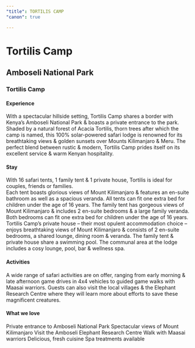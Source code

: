 ```yaml
---
"title": TORTILIS CAMP
"canon": true

---
```


# Tortilis Camp
## Amboseli National Park
### Tortilis Camp

#### Experience
With a spectacular hillside setting, Tortilis Camp shares a border with Kenya’s Amboseli National Park &amp; boasts a private entrance to the park.
Shaded by a natural forest of Acacia Tortilis, thorn trees after which the camp is named, this 100% solar-powered safari lodge is renowned for its breathtaking views &amp; golden sunsets over Mounts Kilimanjaro &amp; Meru.
The perfect blend between rustic &amp; modern, Tortilis Camp prides itself on its excellent service &amp; warm Kenyan hospitality.

#### Stay
With 16 safari tents, 1 family tent &amp; 1 private house, Tortilis is ideal for couples, friends or families.  
Each tent boasts glorious views of Mount Kilimanjaro &amp; features an en-suite bathroom as well as a spacious veranda.  All tents can fit one extra bed for children under the age of 16 years.
The family tent has gorgeous views of Mount Kilimanjaro &amp; includes 2 en-suite bedrooms &amp; a large family veranda.  Both bedrooms can fit one extra bed for children under the age of 16 years.
Tortilis Camp’s private house – their most opulent accommodation choice – enjoys breathtaking views of Mount Kilimanjaro &amp; consists of 2 en-suite bedrooms, a shared lounge, dining room &amp; veranda.
The family tent &amp; private house share a swimming pool.
The communal area at the lodge includes a cosy lounge, pool, bar &amp; wellness spa.

#### Activities
A wide range of safari activities are on offer, ranging from early morning &amp; late afternoon game drives in 4x4 vehicles to guided game walks with Maasai warriors.
Guests can also visit the local villages &amp; the Elephant Research Centre where they will learn more about efforts to save these magnificent creatures.


#### What we love
Private entrance to Amboseli National Park
Spectacular views of Mount Kilimanjaro 
Visit the Amboseli Elephant Research Centre
Walk with Maasai warriors
Delicious, fresh cuisine
Spa treatments available